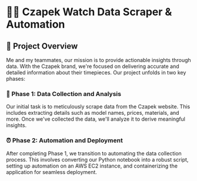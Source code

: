 # 🕵️‍♂️ Czapek Watch Data Scraper & Automation 



## 📝 Project Overview

Me and my teammates, our mission is to provide actionable insights through data. With the Czapek brand, we're focused on delivering accurate and detailed information about their timepieces. Our project unfolds in two key phases:

### 🚀 Phase 1: Data Collection and Analysis
Our initial task is to meticulously scrape data from the Czapek website. This includes extracting details such as model names, prices, materials, and more. Once we've collected the data, we'll analyze it to derive meaningful insights.

### ⏰ Phase 2: Automation and Deployment
After completing Phase 1, we transition to automating the data collection process. This involves converting our Python notebook into a robust script, setting up automation on an AWS EC2 instance, and containerizing the application for seamless deployment.

